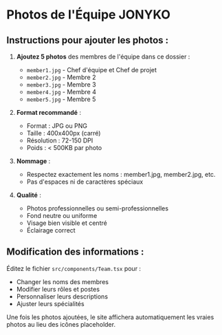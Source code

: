 # Photos de l'Équipe JONYKO

## Instructions pour ajouter les photos :

1. **Ajoutez 5 photos** des membres de l'équipe dans ce dossier :
   - `member1.jpg` - Chef d'équipe et Chef de projet
   - `member2.jpg` - Membre 2 
   - `member3.jpg` - Membre 3
   - `member4.jpg` - Membre 4
   - `member5.jpg` - Membre 5

2. **Format recommandé** :
   - Format : JPG ou PNG
   - Taille : 400x400px (carré)
   - Résolution : 72-150 DPI
   - Poids : < 500KB par photo

3. **Nommage** :
   - Respectez exactement les noms : member1.jpg, member2.jpg, etc.
   - Pas d'espaces ni de caractères spéciaux

4. **Qualité** :
   - Photos professionnelles ou semi-professionnelles
   - Fond neutre ou uniforme
   - Visage bien visible et centré
   - Éclairage correct

## Modification des informations :

Éditez le fichier `src/components/Team.tsx` pour :
- Changer les noms des membres
- Modifier leurs rôles et postes
- Personnaliser leurs descriptions
- Ajuster leurs spécialités

Une fois les photos ajoutées, le site affichera automatiquement les vraies photos au lieu des icônes placeholder.